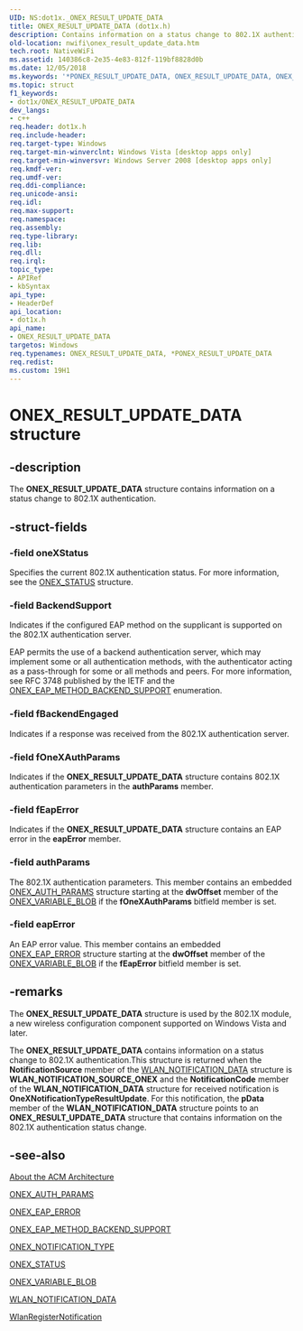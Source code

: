 ```yaml
---
UID: NS:dot1x._ONEX_RESULT_UPDATE_DATA
title: ONEX_RESULT_UPDATE_DATA (dot1x.h)
description: Contains information on a status change to 802.1X authentication.
old-location: nwifi\onex_result_update_data.htm
tech.root: NativeWiFi
ms.assetid: 140386c8-2e35-4e83-812f-119bf8828d0b
ms.date: 12/05/2018
ms.keywords: '*PONEX_RESULT_UPDATE_DATA, ONEX_RESULT_UPDATE_DATA, ONEX_RESULT_UPDATE_DATA structure [NativeWIFI], PONEX_RESULT_UPDATE_DATA, PONEX_RESULT_UPDATE_DATA structure pointer [NativeWIFI], dot1x/ONEX_RESULT_UPDATE_DATA, dot1x/PONEX_RESULT_UPDATE_DATA, nwifi.onex_result_update_data'
ms.topic: struct
f1_keywords:
- dot1x/ONEX_RESULT_UPDATE_DATA
dev_langs:
- c++
req.header: dot1x.h
req.include-header: 
req.target-type: Windows
req.target-min-winverclnt: Windows Vista [desktop apps only]
req.target-min-winversvr: Windows Server 2008 [desktop apps only]
req.kmdf-ver: 
req.umdf-ver: 
req.ddi-compliance: 
req.unicode-ansi: 
req.idl: 
req.max-support: 
req.namespace: 
req.assembly: 
req.type-library: 
req.lib: 
req.dll: 
req.irql: 
topic_type:
- APIRef
- kbSyntax
api_type:
- HeaderDef
api_location:
- dot1x.h
api_name:
- ONEX_RESULT_UPDATE_DATA
targetos: Windows
req.typenames: ONEX_RESULT_UPDATE_DATA, *PONEX_RESULT_UPDATE_DATA
req.redist: 
ms.custom: 19H1
---
```


# ONEX_RESULT_UPDATE_DATA structure


## -description


The <b>ONEX_RESULT_UPDATE_DATA</b> structure contains information on a status change to 802.1X authentication.


## -struct-fields




### -field oneXStatus

Specifies the current 802.1X authentication status. For more information, see the <a href="https://docs.microsoft.com/windows/desktop/api/dot1x/ns-dot1x-onex_status">ONEX_STATUS</a> structure.


### -field BackendSupport

Indicates if the configured EAP method on the supplicant is supported on the 802.1X authentication server.

EAP permits the use of a backend
   authentication server, which may implement some or all authentication
   methods, with the authenticator acting as a pass-through for some or
   all methods and peers. For more information, see RFC 3748 published by the IETF and the <a href="https://docs.microsoft.com/windows/desktop/api/dot1x/ne-dot1x-onex_eap_method_backend_support">ONEX_EAP_METHOD_BACKEND_SUPPORT</a> enumeration.


### -field fBackendEngaged

Indicates if a response was received from the 802.1X authentication server.


### -field fOneXAuthParams

Indicates if the <b>ONEX_RESULT_UPDATE_DATA</b> structure contains 802.1X authentication parameters in the <b>authParams</b> member.


### -field fEapError

Indicates if the <b>ONEX_RESULT_UPDATE_DATA</b> structure contains an EAP error in the <b>eapError</b> member.


### -field authParams

The 802.1X authentication parameters. This member contains an embedded <a href="https://docs.microsoft.com/windows/desktop/api/dot1x/ns-dot1x-onex_auth_params">ONEX_AUTH_PARAMS</a> structure starting at the <b>dwOffset</b> member of the <a href="https://docs.microsoft.com/windows/desktop/api/dot1x/ns-dot1x-onex_variable_blob">ONEX_VARIABLE_BLOB</a> if the <b>fOneXAuthParams</b> bitfield member is set.


### -field eapError

An EAP error value. This member contains an embedded <a href="https://docs.microsoft.com/windows/desktop/api/dot1x/ns-dot1x-onex_eap_error">ONEX_EAP_ERROR</a> structure starting at the <b>dwOffset</b> member of the <a href="https://docs.microsoft.com/windows/desktop/api/dot1x/ns-dot1x-onex_variable_blob">ONEX_VARIABLE_BLOB</a> if the <b>fEapError</b> bitfield member is set.


## -remarks



The <b>ONEX_RESULT_UPDATE_DATA</b> structure is used by the 802.1X module, a new wireless configuration component supported on Windows Vista and  later.  

The <b>ONEX_RESULT_UPDATE_DATA</b> contains information on a status change to 802.1X authentication.This structure is returned  when  the <b>NotificationSource</b> member of the <a href="https://docs.microsoft.com/previous-versions/windows/desktop/legacy/ms706902(v=vs.85)">WLAN_NOTIFICATION_DATA</a> structure is <b>WLAN_NOTIFICATION_SOURCE_ONEX</b>  and the <b>NotificationCode</b> member of the <b>WLAN_NOTIFICATION_DATA</b> structure for received notification  is <b>OneXNotificationTypeResultUpdate</b>. For this notification, the <b>pData</b> member of the <b>WLAN_NOTIFICATION_DATA</b> structure points to an  <b>ONEX_RESULT_UPDATE_DATA</b> structure that contains information on the 802.1X authentication status change.




## -see-also




<a href="https://docs.microsoft.com/windows/desktop/NativeWiFi/about-the-acm-architecture">About the ACM Architecture</a>



<a href="https://docs.microsoft.com/windows/desktop/api/dot1x/ns-dot1x-onex_auth_params">ONEX_AUTH_PARAMS</a>



<a href="https://docs.microsoft.com/windows/desktop/api/dot1x/ns-dot1x-onex_eap_error">ONEX_EAP_ERROR</a>



<a href="https://docs.microsoft.com/windows/desktop/api/dot1x/ne-dot1x-onex_eap_method_backend_support">ONEX_EAP_METHOD_BACKEND_SUPPORT</a>



<a href="https://docs.microsoft.com/windows/desktop/api/dot1x/ne-dot1x-onex_notification_type">ONEX_NOTIFICATION_TYPE</a>



<a href="https://docs.microsoft.com/windows/desktop/api/dot1x/ns-dot1x-onex_status">ONEX_STATUS</a>



<a href="https://docs.microsoft.com/windows/desktop/api/dot1x/ns-dot1x-onex_variable_blob">ONEX_VARIABLE_BLOB</a>



<a href="https://docs.microsoft.com/previous-versions/windows/desktop/legacy/ms706902(v=vs.85)">WLAN_NOTIFICATION_DATA</a>



<a href="https://docs.microsoft.com/windows/desktop/api/wlanapi/nf-wlanapi-wlanregisternotification">WlanRegisterNotification</a>
 

 

